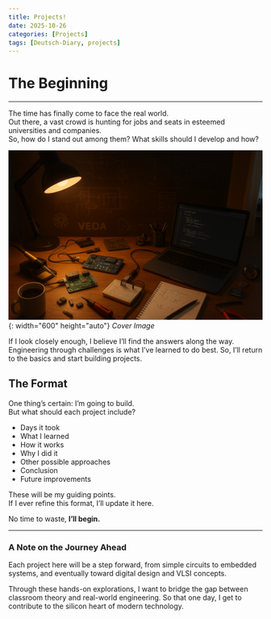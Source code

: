```yaml
---
title: Projects!
date: 2025-10-26
categories: [Projects]
tags: [Deutsch-Diary, projects]
---
```


# The Beginning

---

The time has finally come to face the real world.  
Out there, a vast crowd is hunting for jobs and seats in esteemed universities and companies.  
So, how do I stand out among them? What skills should I develop and how?

![Cover](/assets/img/cover.png){: width="600" height="auto"}
_Cover Image_


If I look closely enough, I believe I’ll find the answers along the way. Engineering through challenges is what I’ve learned to do best. So, I’ll return to the basics and start building projects.

## The Format

One thing’s certain: I’m going to build.  
But what should each project include?

* Days it took  
* What I learned  
* How it works  
* Why I did it  
* Other possible approaches  
* Conclusion  
* Future improvements  

These will be my guiding points.  
If I ever refine this format, I’ll update it here.

No time to waste, **I’ll begin.**

---

### A Note on the Journey Ahead

Each project here will be a step forward, from simple circuits to embedded systems, and eventually toward digital design and VLSI concepts.

Through these hands-on explorations, I want to bridge the gap between classroom theory and real-world engineering. So that one day, I get to contribute to the silicon heart of modern technology.
